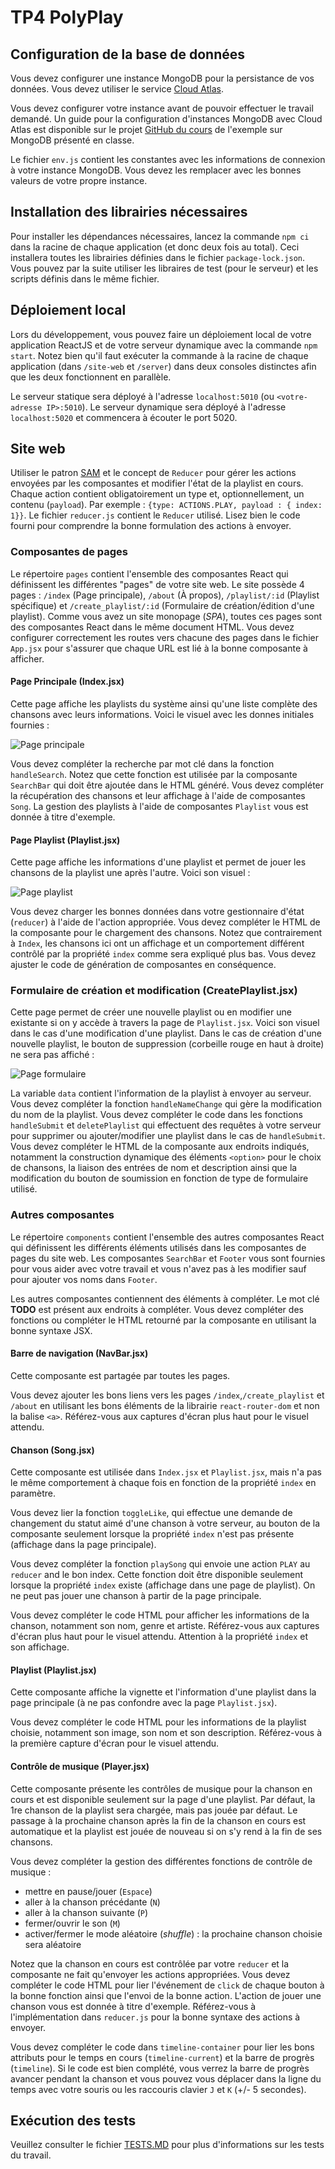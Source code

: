 # TP4 PolyPlay

## Configuration de la base de données

Vous devez configurer une instance MongoDB pour la persistance de vos données. Vous devez utiliser le service [Cloud Atlas](https://www.mongodb.com/cloud/atlas).

Vous devez configurer votre instance avant de pouvoir effectuer le travail demandé. Un guide pour la configuration d'instances MongoDB avec Cloud Atlas est disponible sur le projet [GitHub du cours](https://github.com/LOG2440/Cours-11-MongoDB/blob/master/README.MD) de l'exemple sur MongoDB présenté en classe.

Le fichier `env.js` contient les constantes avec les informations de connexion à votre instance MongoDB. Vous devez les remplacer avec les bonnes valeurs de votre propre instance. 

## Installation des librairies nécessaires

Pour installer les dépendances nécessaires, lancez la commande `npm ci` dans la racine de chaque application (et donc deux fois au total). Ceci installera toutes les librairies définies dans le fichier `package-lock.json`. Vous pouvez par la suite utiliser les libraires de test (pour le serveur) et les scripts définis dans le même fichier.

## Déploiement local

Lors du développement, vous pouvez faire un déploiement local de votre application ReactJS et de votre serveur dynamique avec la commande `npm start`. Notez bien qu'il faut exécuter la commande à la racine de chaque application (dans `/site-web` et `/server`) dans deux consoles distinctes afin que les deux fonctionnent en parallèle.

Le serveur statique sera déployé à l'adresse `localhost:5010` (ou `<votre-adresse IP>:5010`). Le serveur dynamique sera déployé à l'adresse `localhost:5020` et commencera à écouter le port 5020.

## Site web

Utiliser le patron [SAM](https://sam.js.org/) et le concept de `Reducer` pour gérer les actions envoyées par les composantes et modifier l'état de la playlist en cours. Chaque action contient obligatoirement un type et, optionnellement, un contenu (`payload`). Par exemple : `{type: ACTIONS.PLAY, payload : { index: 1}}`. Le fichier `reducer.js` contient le `Reducer` utilisé. Lisez bien le code fourni pour comprendre la bonne formulation des actions à envoyer.

### Composantes de pages

Le répertoire `pages` contient l'ensemble des composantes React qui définissent les différentes "pages" de votre site web. Le site possède 4 pages : `/index` (Page principale), `/about` (À propos), `/playlist/:id` (Playlist spécifique) et `/create_playlist/:id` (Formulaire de création/édition d'une playlist). Comme vous avez un site monopage (_SPA_), toutes ces pages sont des composantes React dans le même document HTML. Vous devez configurer correctement les routes vers chacune des pages dans le fichier `App.jsx` pour s'assurer que chaque URL est lié à la bonne composante à afficher.

#### Page Principale (Index.jsx)

Cette page affiche les playlists du système ainsi qu'une liste complète des chansons avec leurs informations. Voici le visuel avec les donnes initiales fournies : 

![Page principale](Doc/20233_tp4_index.png)

Vous devez compléter la recherche par mot clé dans la fonction `handleSearch`. Notez que cette fonction est utilisée par la composante `SearchBar` qui doit être ajoutée dans le HTML généré. Vous devez compléter la récupération des chansons et leur affichage à l'aide de composantes `Song`. La gestion des playlists à l'aide de composantes `Playlist` vous est donnée à titre d'exemple.

#### Page Playlist (Playlist.jsx)

Cette page affiche les informations d'une playlist et permet de jouer les chansons de la playlist une après l'autre. Voici son visuel : 

![Page playlist](Doc/20233_tp4_playlist.png)

Vous devez charger les bonnes données dans votre gestionnaire d'état (`reducer`) à l'aide de l'action appropriée. Vous devez compléter le HTML de la composante pour le chargement des chansons. Notez que contrairement à `Index`, les chansons ici ont un affichage et un comportement différent contrôlé par la propriété `index` comme sera expliqué plus bas. Vous devez ajuster le code de génération de composantes en conséquence.

### Formulaire de création et modification (CreatePlaylist.jsx)

Cette page permet de créer une nouvelle playlist ou en modifier une existante si on y accède à travers la page de `Playlist.jsx`. Voici son visuel dans le cas d'une modification d'une playlist. Dans le cas de création d'une nouvelle playlist, le bouton de suppression (corbeille rouge en haut à droite) ne sera pas affiché : 

![Page formulaire](Doc/20233_tp4_create_playlist.png)

La variable `data` contient l'information de la playlist à envoyer au serveur. Vous devez compléter la fonction `handleNameChange` qui gère la modification du nom de la playlist. Vous devez compléter le code dans les fonctions `handleSubmit` et `deletePlaylist` qui effectuent des requêtes à votre serveur pour supprimer ou ajouter/modifier une playlist dans le cas de `handleSubmit`. Vous devez compléter le HTML de la composante aux endroits indiqués, notamment la construction dynamique des éléments `<option>` pour le choix de chansons, la liaison des entrées de nom et description ainsi que la modification du bouton de soumission en fonction de type de formulaire utilisé.

### Autres composantes

Le répertoire `components` contient l'ensemble des autres composantes React qui définissent les différents éléments utilisés dans les composantes de pages du site web. Les composantes `SearchBar` et `Footer` vous sont fournies pour vous aider avec votre travail et vous n'avez pas à les modifier sauf pour ajouter vos noms dans `Footer`.

Les autres composantes contiennent des éléments à compléter. Le mot clé **TODO** est présent aux endroits à compléter. Vous devez compléter des fonctions ou compléter le HTML retourné par la composante en utilisant la bonne syntaxe JSX.

#### Barre de navigation (NavBar.jsx)

Cette composante est partagée par toutes les pages.

Vous devez ajouter les bons liens vers les pages `/index`,`/create_playlist` et `/about` en utilisant les bons éléments de la librairie `react-router-dom` et non la balise `<a>`. Référez-vous aux captures d'écran plus haut pour le visuel attendu.

#### Chanson (Song.jsx)

Cette composante est utilisée dans `Index.jsx` et `Playlist.jsx`, mais n'a pas le même comportement à chaque fois en fonction de la propriété `index` en paramètre.

Vous devez lier la fonction `toggleLike`, qui effectue une demande de changement du statut aimé d'une chanson à votre serveur, au bouton de la composante seulement lorsque la propriété `index` n'est pas présente (affichage dans la page principale). 

Vous devez compléter la fonction `playSong` qui envoie une action `PLAY` au `reducer` and le bon index. Cette fonction doit être disponible seulement lorsque la propriété `index` existe (affichage dans une page de playlist). On ne peut pas jouer une chanson à partir de la page principale.

Vous devez compléter le code HTML pour afficher les informations de la chanson, notamment son nom, genre et artiste. Référez-vous aux captures d'écran plus haut pour le visuel attendu. Attention à la propriété `index` et son affichage.

#### Playlist (Playlist.jsx)

Cette composante affiche la vignette et l'information d'une playlist dans la page principale (à ne pas confondre avec la page `Playlist.jsx`).

Vous devez compléter le code HTML pour les informations de la playlist choisie, notamment son image, son nom et son description. Référez-vous à la première capture d'écran pour le visuel attendu.

#### Contrôle de musique (Player.jsx)

Cette composante présente les contrôles de musique pour la chanson en cours et est disponible seulement sur la page d'une playlist. Par défaut, la 1re chanson de la playlist sera chargée, mais pas jouée par défaut. Le passage à la prochaine chanson après la fin de la chanson en cours est automatique et la playlist est jouée de nouveau si on s'y rend à la fin de ses chansons.

Vous devez compléter la gestion des différentes fonctions de contrôle de musique :
- mettre en pause/jouer (`Espace`)
- aller à la chanson précédante (`N`)
- aller à la chanson suivante (`P`)
- fermer/ouvrir le son (`M`)
- activer/fermer le mode aléatoire (_shuffle_) : la prochaine chanson choisie sera aléatoire

Notez que la chanson en cours est contrôlée par votre `reducer` et la composante ne fait qu'envoyer les actions appropriées. Vous devez compléter le code HTML pour lier l'événement de `click` de chaque bouton à la bonne fonction ainsi que l'envoi de la bonne action. L'action de jouer une chanson vous est donnée à titre d'exemple. Référez-vous à l'implémentation dans `reducer.js` pour la bonne syntaxe des actions à envoyer.

Vous devez compléter le code dans `timeline-container` pour lier les bons attributs pour le temps en cours (`timeline-current`) et la barre de progrès (`timeline`). Si le code est bien complété, vous verrez la barre de progrès avancer pendant la chanson et vous pouvez vous déplacer dans la ligne du temps avec votre souris ou les raccouris clavier `J` et `K` (+/- 5 secondes).


## Exécution des tests

Veuillez consulter le fichier [TESTS.MD](./TESTS.MD) pour plus d'informations sur les tests du travail.
